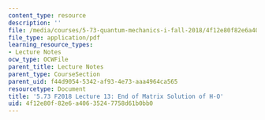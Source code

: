 ```yaml
---
content_type: resource
description: ''
file: /media/courses/5-73-quantum-mechanics-i-fall-2018/4f12e80f82e6a40635247758d61b0bb0_MIT5_73F18_Lec13.pdf
file_type: application/pdf
learning_resource_types:
- Lecture Notes
ocw_type: OCWFile
parent_title: Lecture Notes
parent_type: CourseSection
parent_uid: f44d9054-5342-af93-4e73-aaa4964ca565
resourcetype: Document
title: '5.73 F2018 Lecture 13: End of Matrix Solution of H-O'
uid: 4f12e80f-82e6-a406-3524-7758d61b0bb0
---
```

